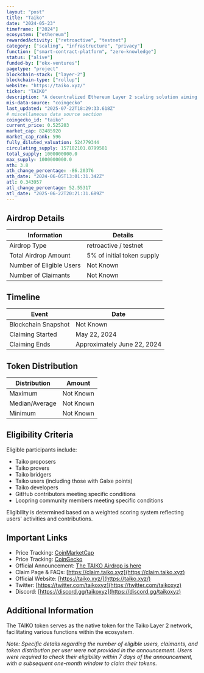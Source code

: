 ```yaml
---
layout: "post"
title: "Taiko"
date: "2024-05-23"
timeframe: ["2024"]
ecosystem: ["ethereum"]
rewardedActivity: ["retroactive", "testnet"]
category: ["scaling", "infrastructure", "privacy"]
function: ["smart-contract-platform", "zero-knowledge"]
status: ["alive"]
funded-by: ["okx-ventures"]
pagetype: "project"
blockchain-stack: ["layer-2"]
blockchain-type: ["rollup"]
website: "https://taiko.xyz/"
ticker: "TAIKO"
description: "A decentralized Ethereum Layer 2 scaling solution aiming to enhance Ethereum's scalability and usability."
mis-data-source: "coingecko"
last_updated: "2025-07-22T18:29:33.618Z"
# miscellaneous data source section
coingecko_id: "taiko"
current_price: 0.525203
market_cap: 82485920
market_cap_rank: 596
fully_diluted_valuation: 524779344
circulating_supply: 157182101.8799581
total_supply: 1000000000.0
max_supply: 1000000000.0
ath: 3.8
ath_change_percentage: -86.20376
ath_date: "2024-06-05T13:01:31.342Z"
atl: 0.343957
atl_change_percentage: 52.55317
atl_date: "2025-06-22T20:21:31.689Z"
---
```


## Airdrop Details

| Information              | Details                    |
| ------------------------ | -------------------------- |
| Airdrop Type             | retroactive / testnet      |
| Total Airdrop Amount     | 5% of initial token supply |
| Number of Eligible Users | Not Known                  |
| Number of Claimants      | Not Known                  |

## Timeline

| Event               | Date                        |
| ------------------- | --------------------------- |
| Blockchain Snapshot | Not Known                   |
| Claiming Started    | May 22, 2024                |
| Claiming Ends       | Approximately June 22, 2024 |

## Token Distribution

| Distribution   | Amount    |
| -------------- | --------- |
| Maximum        | Not Known |
| Median/Average | Not Known |
| Minimum        | Not Known |

## Eligibility Criteria

Eligible participants include:

- Taiko proposers
- Taiko provers
- Taiko bridgers
- Taiko users (including those with Galxe points)
- Taiko developers
- GitHub contributors meeting specific conditions
- Loopring community members meeting specific conditions

Eligibility is determined based on a weighted scoring system reflecting users' activities and contributions.

## Important Links

- Price Tracking: [CoinMarketCap](https://coinmarketcap.com/currencies/taiko)
- Price Tracking: [CoinGecko](https://www.coingecko.com/en/coins/taiko)
- Official Announcement: [The TAIKO Airdrop is here](https://taiko.mirror.xyz/RjxK3mrDw_ek1w-P768h0Oqghpv8pdfSQ-A51n-izZg)
- Claim Page & FAQs: [https://claim.taiko.xyz](https://claim.taiko.xyz)
- Official Website: [https://taiko.xyz/](https://taiko.xyz/)
- Twitter: [https://twitter.com/taikoxyz](https://twitter.com/taikoxyz)
- Discord: [https://discord.gg/taikoxyz](https://discord.gg/taikoxyz)

## Additional Information

The TAIKO token serves as the native token for the Taiko Layer 2 network, facilitating various functions within the ecosystem.

*Note: Specific details regarding the number of eligible users, claimants, and token distribution per user were not provided in the announcement. Users were required to check their eligibility within 7 days of the announcement, with a subsequent one-month window to claim their tokens.*
